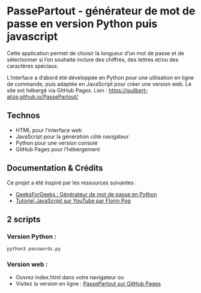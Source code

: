 # PassePartout - générateur de mot de passe en version Python puis javascript

Cette application permet de choisir la longueur d’un mot de passe et de sélectionner si l’on souhaite inclure des chiffres, des lettres et/ou des caractères spéciaux.

L’interface a d’abord été développée en Python pour une utilisation en ligne de commande, puis adaptée en JavaScript pour créer une version web. Le site est hébergé via GitHub Pages. Lien : https://guilbert-alize.github.io/PassePartout/

## Technos

- HTML pour l’interface web
- JavaScript pour la génération côté navigateur
- Python pour une version console
- GitHub Pages pour l’hébergement

## Documentation & Crédits

Ce projet a été inspiré par les ressources suivantes :

- [GeeksForGeeks : Générateur de mot de passe en Python](https://www.geeksforgeeks.org/python/create-a-random-password-generator-using-python/)
- [Tutoriel JavaScript sur YouTube par Florin Pop](https://www.youtube.com/watch?v=kkivYUVfxiA)

## 2 scripts

### Version Python :

```bash
python3 passwords.py
```
### Version web :
- Ouvrez index.html dans votre navigateur
ou
- Visitez la version en ligne : [PassePartout sur GitHub Pages](https://guilbert-alize.github.io/PassePartout/)
